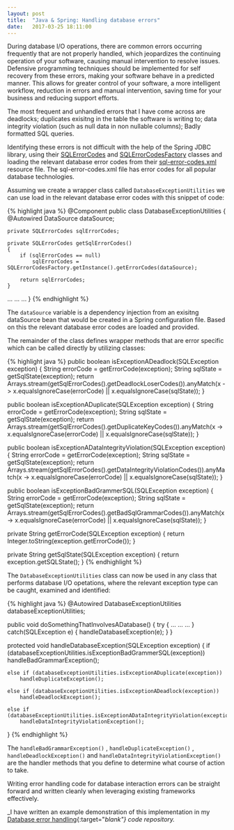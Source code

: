 ```yaml
---
layout: post
title:  "Java & Spring: Handling database errors"
date:   2017-03-25 18:11:00
---
```


During database I/O operations, there are common errors occurring frequently that are not properly handled, which jeopardizes the continuing operation of your software, causing manual intervention to resolve issues. Defensive programming techniques should be implemented for self recovery from these errors, making your software behave in a predicted manner. This allows for greater control of your software, a more intelligent workflow, reduction in errors and manual intervention, saving time for your business and reducing support efforts.

The most frequent and unhandled errors that I have come across are deadlocks; duplicates exisitng in the table the software is writing to; data integrity violation (such as null data in non nullable columns); Badly formatted SQL queries.

Identifying these errors is not difficult with the help of the Spring JDBC library, using their [SQLErrorCodes][] and [SQLErrorCodesFactory][] classes and loading the relevant database error codes from their [sql-error-codes.xml][] resource file. The sql-error-codes.xml file has error codes for all popular database technologies.

Assuming we create a wrapper class called `DatabaseExceptionUtilities` we can use load in the relevant database error codes with this snippet of code:

{% highlight java %}
@Component
public class DatabaseExceptionUtilities 
{
	@Autowired
	DataSource dataSource;
	
	private SQLErrorCodes sqlErrorCodes;

	private SQLErrorCodes getSqlErrorCodes()
	{
		if (sqlErrorCodes == null)
			sqlErrorCodes = SQLErrorCodesFactory.getInstance().getErrorCodes(dataSource);
		
		return sqlErrorCodes;
	}
...
...
...
}
{% endhighlight %}

The `dataSource` variable is a dependency injection from an exisitng dataSource bean that would be created in a Spring configuration file. Based on this the relevant database error codes are loaded and provided. 

The remainder of the class defines wrapper methods that are error specific which can be called directly by utilizing classes:

{% highlight java %}
public boolean isExceptionADeadlock(SQLException exception)
{
	String errorCode = getErrorCode(exception);
	String sqlState = getSqlState(exception);
	return Arrays.stream(getSqlErrorCodes().getDeadlockLoserCodes()).anyMatch(x -> x.equalsIgnoreCase(errorCode) || x.equalsIgnoreCase(sqlState));
}
	
public boolean isExceptionADuplicate(SQLException exception)
{
	String errorCode = getErrorCode(exception);
	String sqlState = getSqlState(exception);
	return Arrays.stream(getSqlErrorCodes().getDuplicateKeyCodes()).anyMatch(x -> x.equalsIgnoreCase(errorCode) || x.equalsIgnoreCase(sqlState));
}
	
public boolean isExceptionADataIntegrityViolation(SQLException exception)
{
	String errorCode = getErrorCode(exception);
	String sqlState = getSqlState(exception);
	return Arrays.stream(getSqlErrorCodes().getDataIntegrityViolationCodes()).anyMatch(x -> x.equalsIgnoreCase(errorCode) || x.equalsIgnoreCase(sqlState));
}
	
public boolean isExceptionBadGrammerSQL(SQLException exception)
{
	String errorCode = getErrorCode(exception);
	String sqlState = getSqlState(exception);
	return Arrays.stream(getSqlErrorCodes().getBadSqlGrammarCodes()).anyMatch(x -> x.equalsIgnoreCase(errorCode) || x.equalsIgnoreCase(sqlState));
}
	
private String getErrorCode(SQLException exception)
{
	return Integer.toString(exception.getErrorCode());
}
	
private String getSqlState(SQLException exception) 
{
	return exception.getSQLState();
}
{% endhighlight %}

The `DatabaseExceptionUtilities` class can now be used in any class that performs database I/O opetations, where the relevant exception type can be caught, examined and identified:


{% highlight java %}
@Autowired
DatabaseExceptionUtilities databaseExceptionUtilities;
	
public void doSomethingThatInvolvesADatabase()
{
	try
	{
		...
		...
		...
	}
	catch(SQLException e)
	{
		handleDatabaseException(e);
	}
}

protected void handleDatabaseException(SQLException exception) 
{
	if (databaseExceptionUtilities.isExceptionBadGrammerSQL(exception))
		handleBadGrammarException();
		
	else if (databaseExceptionUtilities.isExceptionADuplicate(exception))
		handleDuplicateException();
		
	else if (databaseExceptionUtilities.isExceptionADeadlock(exception))
		handleDeadlockException();
		
	else if (databaseExceptionUtilities.isExceptionADataIntegrityViolation(exception))
		handleDataIntegrityViolationException();
			
}
{% endhighlight %}

The `handleBadGrammarException()` , `handleDuplicateException()` , `handleDeadlockException()` and `handleDataIntegrityViolationException()` are the handler methods that you define to determine what course of action to take.

Writing error handling code for database interaction errors can be straight forward and written cleanly when leveraging existing frameworks effectively.

_I have written an example demonstration of this implementation in my [Database error handling][]{:target="_blank"} code repository._


[SQLErrorCodes]: http://docs.spring.io/spring/docs/current/javadoc-api/org/springframework/jdbc/support/SQLErrorCodes.html
[SQLErrorCodesFactory]:http://docs.spring.io/spring/docs/current/javadoc-api/org/springframework/jdbc/support/SQLErrorCodesFactory.html
[sql-error-codes.xml]: https://github.com/spring-projects/spring-framework/blob/master/spring-jdbc/src/main/resources/org/springframework/jdbc/support/sql-error-codes.xml
[Database error handling]: https://github.com/hakanozbay/database-error-handling